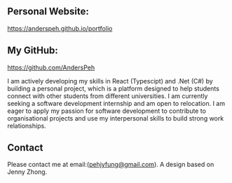 ## Personal Website: 
https://anderspeh.github.io/portfolio

## My GitHub:
https://github.com/AndersPeh

I am actively developing my skills in React (Typescipt) and .Net (C#) by building a personal project, which is a platform designed to help students connect with other students from different universities. 
I am currently seeking a software development internship and am open to relocation. 
I am eager to apply my passion for software development to contribute to organisational projects and use my interpersonal skills to build strong work relationships.

## Contact
Please contact me at email:(pehjyfung@gmail.com).
A design based on Jenny Zhong.
